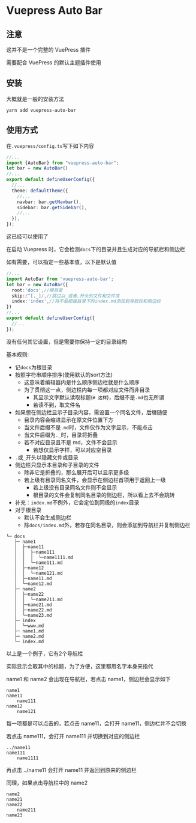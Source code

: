 # Vuepress Auto Bar

## 注意

这并不是一个完整的 VuePress 插件

需要配合 VuePress 的默认主题插件使用

## 安装

大概就是一般的安装方法

```
yarn add vuepress-auto-bar
```

## 使用方式

在`.vuepress/config.ts`写下如下内容

```ts
//...
import {AutoBar} from "vuepress-auto-bar";
let bar = new AutoBar()
//...
export default defineUserConfig({
  //...
  theme: defaultTheme({
    //...
    navbar: bar.getNavbar(),
    sidebar: bar.getSidebar(),
    //...
  }),
});
```

这已经可以使用了

在启动 Vuepress 时，它会检测`docs`下的目录并且生成对应的导航栏和侧边栏

如有需要，可以指定一些基本值，以下是默认值

```ts
//...
import AutoBar from 'vuepress-auto-bar';
let bar = new AutoBar({
  root:'docs',//根目录
  skip:/^[._]/,//跳过以_或者.开头的文件和文件夹
  index:'index',//将不会把根目录下的index.md添加到导航栏和侧边栏
})
//...
export default defineUserConfig({
  //...
});
```

没有任何其它设置，但是需要你保持一定的目录结构

基本规则:

- 记`docs`为根目录
- 按照字符串顺序排序(使用默认的sort方法)
  - 这意味着编辑器内是什么顺序侧边栏就是什么顺序
  - 为了贯彻这一点，侧边栏内每一项都对应文件而非目录
    - 其显示文字默认读取标题(`# 这样`)，后缀不是`.md`也无所谓
    - 若读不到，取文件名
- 如果想在侧边栏显示子目录内容，需设置一个同名文件，后缀随便
  - 目录内容会缩进显示在原文件位置下方
  - 当文件后缀不是`.md`时，文件仅作为文字显示，不能点击
  - 当文件后缀为`._`时，目录将折叠
  - 若不对应目录且不是 md，文件不会显示
    - 若想仅显示字样，可以对应空目录
- `.`或`_`开头以隐藏文件或目录
- 侧边栏只显示本目录和子目录的文件
  - 除非它是折叠的，那么展开后可以显示更多级
  - 若上级有目录同名文件，会显示在侧边栏首项用于返回上一级
    - 若上级没有目录同名文件则不会显示
    - 根目录的文件会复制同名目录的侧边栏，所以看上去不会跳转
- 补充：`index.md`不例外，它会定位到同级的`index`目录
- 对于根目录
  - 默认不会生成侧边栏
  - 除`docs/index.md`外，若存在同名目录，则会添加到导航栏并复制侧边栏

```
└─ docs
   ├─ name1
   │  ├─name11
   │  │  ├─name111
   │  │  │  └─name1111.md
   │  │  └─name111.md
   │  ├─name12
   │  │  └─name121.md
   │  ├─name11.md
   │  └─name12.md
   ├─ name2
   │  ├─name22
   │  │  └─name211.md
   │  ├─name21.md
   │  ├─name22.md
   │  └─name23.md
   ├─ index
   │  └─www.md
   ├─ name1.md
   ├─ name2.md
   └─ index.md
```

以上是一个例子，它有2个导航栏

实际显示会取其中的标题，为了方便，这里都用名字本身来指代

name1 和 name2 会出现在导航栏，若点击 name1，侧边栏会显示如下

```
name1
name11
    name111
name12
    name121
```

每一项都是可以点击的，若点击 name11，会打开 name11，侧边栏并不会切换

若点击 name111，会打开 name111 并切换到对应的侧边栏

```
../name11
name111
    name1111
```

再点击 ../name11 会打开 name11 并返回到原来的侧边栏

同理，如果点击导航栏中的 name2

```
name2
name21
name22
    name211
name23
```
